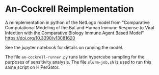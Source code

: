 # An-Cockrell Reimplementation 

A reimplementation in python of the NetLogo model from "Comparative Computational Modeling of the Bat and Human Immune Response to Viral Infection with the Comparative Biology Immune Agent Based Model" https://doi.org/10.3390/v13081620

See the jupyter notebook for details on running the model. 


The file `an-cockrell-runner.py` runs latin hypercube sampling for the purposes of sensitivity analysis. The file `slurm-job.sh` is used to run this same script on HiPerGator.
